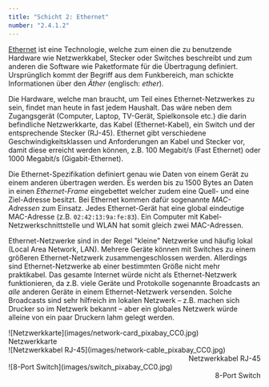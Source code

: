 ```yaml
---
title: "Schicht 2: Ethernet"
number: "2.4.1.2"
---
```


[Ethernet](https://de.wikipedia.org/wiki/Ethernet) ist eine Technologie, welche zum einen die zu benutzende Hardware wie Netzwerkkabel, Stecker oder Switches beschreibt und zum anderen die Software wie Paketformate für die Übertragung definiert. Ursprünglich kommt der Begriff aus dem Funkbereich, man schickte Informationen über den *Äther* (englisch: *ether*).

Die Hardware, welche man braucht, um Teil eines Ethernet-Netzwerkes zu sein, findet man heute in fast jedem Haushalt. Das wäre neben dem Zugangsgerät (Computer, Laptop, TV-Gerät, Spielkonsole etc.) die darin befindliche Netzwerkkarte, das Kabel (Ethernet-Kabel), ein Switch und der entsprechende Stecker (RJ-45). Ethernet gibt verschiedene Geschwindigkeitsklassen und Anforderungen an Kabel und Stecker vor, damit diese erreicht werden können, z.B. 100 Megabit/s (Fast Ethernet) oder 1000 Megabit/s (Gigabit-Ethernet).

Die Ethernet-Spezifikation definiert genau wie Daten von einem Gerät zu einem anderen übertragen werden. Es werden bis zu 1500 Bytes an Daten in einen *Ethernet-Frame* eingebettet welcher zudem eine Quell- und eine Ziel-Adresse besitzt. Bei Ethernet kommen dafür sogenannte *MAC-Adressen* zum Einsatz. Jedes Ethernet-Gerät hat eine global eindeutige MAC-Adresse (z.B. `02:42:13:9a:fe:83`). Ein Computer mit Kabel-Netzwerkschnittstelle und WLAN hat somit gleich zwei MAC-Adressen.

Ethernet-Netzwerke sind in der Regel "kleine" Netzwerke und häufig lokal (Local Area Network, LAN). Mehrere Geräte können mit Switches zu einem größeren Ethernet-Netzwerk zusammengeschlossen werden. Allerdings sind Ethernet-Netzwerke ab einer bestimmten Größe nicht mehr praktikabel. Das gesamte Internet würde nicht als Ethernet-Netzwerk funktionieren, da z.B. viele Geräte und Protokolle sogenannte Broadcasts an *alle* anderen Geräte in einem Ethernet-Netzwerk versenden. Solche Broadcasts sind sehr hilfreich im lokalen Netzwerk – z.B. machen sich Drucker so im Netzwerk bekannt – aber ein globales Netzwerk würde alleine von ein paar Druckern lahm gelegt werden.

<div enlarge-on-click class = "full-width cap-20" markdown="1">
![Netzwerkkarte](images/network-card_pixabay_CC0.jpg)
<div class ="caption">Netzwerkkarte</div>
</div>

<div enlarge-on-click class = "full-width" markdown="1">
![Netzwerkkabel RJ-45](images/network-cable_pixabay_CC0.jpg)
</div>
<div style="text-align:right">
Netzwerkkabel RJ-45
</div>

<div enlarge-on-click class = "full-width" markdown="1">
![8-Port Switch](images/switch_pixabay_CC0.jpg)
</div>
<div style="text-align:right">
8-Port Switch
</div>